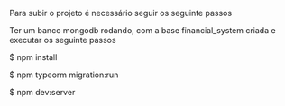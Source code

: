 Para subir o projeto é necessário seguir os seguinte passos

Ter um banco mongodb rodando, com a base financial_system criada e executar os seguinte passos

$ npm install


$ npm typeorm migration:run


$ npm dev:server
